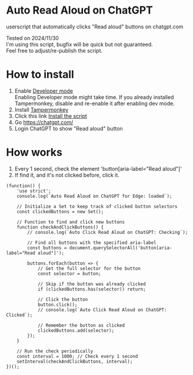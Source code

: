 # Auto Read Aloud on ChatGPT
userscript that automatically clicks "Read aloud" buttons on chatgpt.com  

Tested on 2024/11/30  
I'm using this script, bugfix will be quick but not guaranteed.  
Feel free to adjust/re-publish the script.

# How to install
1. Enable [Developer mode](https://www.tampermonkey.net/faq.php?locale=en#Q209)  
   Enabling Developer mode might take time. If you already installed Tampermonkey, disable and re-enable it after enabling dev mode.
1. Install [Tampermonkey](https://chromewebstore.google.com/detail/tampermonkey/dhdgffkkebhmkfjojejmpbldmpobfkfo) 
1. Click this link [Install the script](https://raw.githubusercontent.com/iha-hiroa/Auto-Read-Aloud-on-ChatGPT-for-Edge/refs/heads/main/main.user.js)
2. Go https://chatgpt.com/
3. Login ChatGPT to show "Read aloud" button

# How works
1. Every 1 second, check the element 'button[aria-label="Read aloud"]'
2. If find it, and it's not clicked before, click it.
```
(function() {
    'use strict';
    console.log(`Auto Read Aloud on ChatGPT for Edge: loaded`);

    // Initialize a Set to keep track of clicked button selectors
    const clickedButtons = new Set();

    // Function to find and click new buttons
    function checkAndClickButtons() {
        // console.log(`Auto Click Read Aloud on ChatGPT: Checking`);

        // Find all buttons with the specified aria-label
        const buttons = document.querySelectorAll('button[aria-label="Read aloud"]');

        buttons.forEach(button => {
            // Get the full selector for the button
            const selector = button;

            // Skip if the button was already clicked
            if (clickedButtons.has(selector)) return;

            // Click the button
            button.click();
            // console.log(`Auto Click Read Aloud on ChatGPT: Clicked`);

            // Remember the button as clicked
            clickedButtons.add(selector);
        });
    }

    // Run the check periodically
    const interval = 1000; // Check every 1 second
    setInterval(checkAndClickButtons, interval);
})();
```
